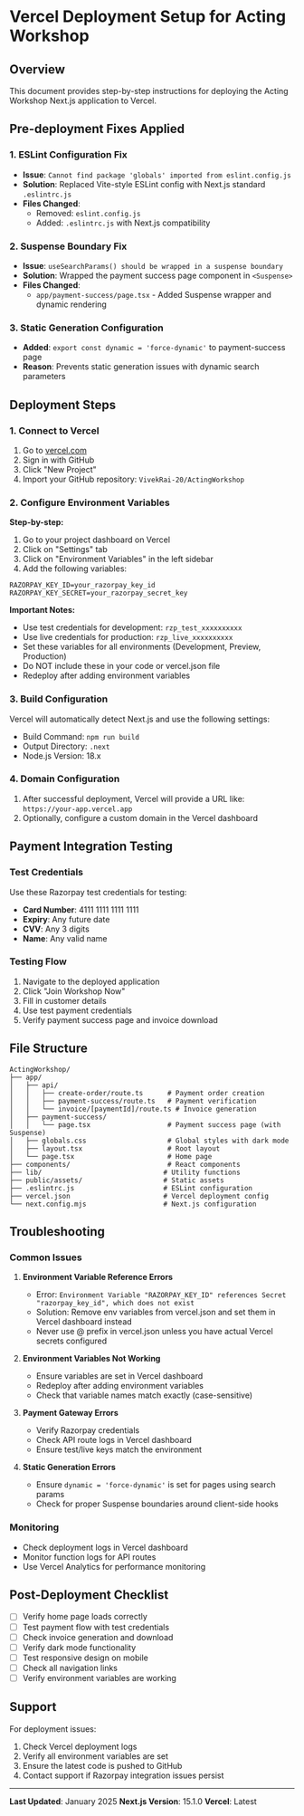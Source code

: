 # Vercel Deployment Setup for Acting Workshop

## Overview

This document provides step-by-step instructions for deploying the Acting Workshop Next.js application to Vercel.

## Pre-deployment Fixes Applied

### 1. ESLint Configuration Fix

- **Issue**: `Cannot find package 'globals' imported from eslint.config.js`
- **Solution**: Replaced Vite-style ESLint config with Next.js standard `.eslintrc.js`
- **Files Changed**:
  - Removed: `eslint.config.js`
  - Added: `.eslintrc.js` with Next.js compatibility

### 2. Suspense Boundary Fix

- **Issue**: `useSearchParams() should be wrapped in a suspense boundary`
- **Solution**: Wrapped the payment success page component in `<Suspense>`
- **Files Changed**:
  - `app/payment-success/page.tsx` - Added Suspense wrapper and dynamic rendering

### 3. Static Generation Configuration

- **Added**: `export const dynamic = 'force-dynamic'` to payment-success page
- **Reason**: Prevents static generation issues with dynamic search parameters

## Deployment Steps

### 1. Connect to Vercel

1. Go to [vercel.com](https://vercel.com)
2. Sign in with GitHub
3. Click "New Project"
4. Import your GitHub repository: `VivekRai-20/ActingWorkshop`

### 2. Configure Environment Variables

**Step-by-step:**

1. Go to your project dashboard on Vercel
2. Click on "Settings" tab
3. Click on "Environment Variables" in the left sidebar
4. Add the following variables:

```
RAZORPAY_KEY_ID=your_razorpay_key_id
RAZORPAY_KEY_SECRET=your_razorpay_secret_key
```

**Important Notes:**

- Use test credentials for development: `rzp_test_xxxxxxxxxx`
- Use live credentials for production: `rzp_live_xxxxxxxxxx`
- Set these variables for all environments (Development, Preview, Production)
- Do NOT include these in your code or vercel.json file
- Redeploy after adding environment variables

### 3. Build Configuration

Vercel will automatically detect Next.js and use the following settings:

- Build Command: `npm run build`
- Output Directory: `.next`
- Node.js Version: 18.x

### 4. Domain Configuration

1. After successful deployment, Vercel will provide a URL like: `https://your-app.vercel.app`
2. Optionally, configure a custom domain in the Vercel dashboard

## Payment Integration Testing

### Test Credentials

Use these Razorpay test credentials for testing:

- **Card Number**: 4111 1111 1111 1111
- **Expiry**: Any future date
- **CVV**: Any 3 digits
- **Name**: Any valid name

### Testing Flow

1. Navigate to the deployed application
2. Click "Join Workshop Now"
3. Fill in customer details
4. Use test payment credentials
5. Verify payment success page and invoice download

## File Structure

```
ActingWorkshop/
├── app/
│   ├── api/
│   │   ├── create-order/route.ts      # Payment order creation
│   │   ├── payment-success/route.ts   # Payment verification
│   │   └── invoice/[paymentId]/route.ts # Invoice generation
│   ├── payment-success/
│   │   └── page.tsx                   # Payment success page (with Suspense)
│   ├── globals.css                    # Global styles with dark mode
│   ├── layout.tsx                     # Root layout
│   └── page.tsx                       # Home page
├── components/                        # React components
├── lib/                              # Utility functions
├── public/assets/                    # Static assets
├── .eslintrc.js                      # ESLint configuration
├── vercel.json                       # Vercel deployment config
└── next.config.mjs                   # Next.js configuration
```

## Troubleshooting

### Common Issues

1. **Environment Variable Reference Errors**

   - Error: `Environment Variable "RAZORPAY_KEY_ID" references Secret "razorpay_key_id", which does not exist`
   - Solution: Remove env variables from vercel.json and set them in Vercel dashboard instead
   - Never use @ prefix in vercel.json unless you have actual Vercel secrets configured

2. **Environment Variables Not Working**

   - Ensure variables are set in Vercel dashboard
   - Redeploy after adding environment variables
   - Check that variable names match exactly (case-sensitive)

3. **Payment Gateway Errors**

   - Verify Razorpay credentials
   - Check API route logs in Vercel dashboard
   - Ensure test/live keys match the environment

4. **Static Generation Errors**
   - Ensure `dynamic = 'force-dynamic'` is set for pages using search params
   - Check for proper Suspense boundaries around client-side hooks

### Monitoring

- Check deployment logs in Vercel dashboard
- Monitor function logs for API routes
- Use Vercel Analytics for performance monitoring

## Post-Deployment Checklist

- [ ] Verify home page loads correctly
- [ ] Test payment flow with test credentials
- [ ] Check invoice generation and download
- [ ] Verify dark mode functionality
- [ ] Test responsive design on mobile
- [ ] Check all navigation links
- [ ] Verify environment variables are working

## Support

For deployment issues:

1. Check Vercel deployment logs
2. Verify all environment variables are set
3. Ensure the latest code is pushed to GitHub
4. Contact support if Razorpay integration issues persist

---

**Last Updated**: January 2025
**Next.js Version**: 15.1.0
**Vercel**: Latest
